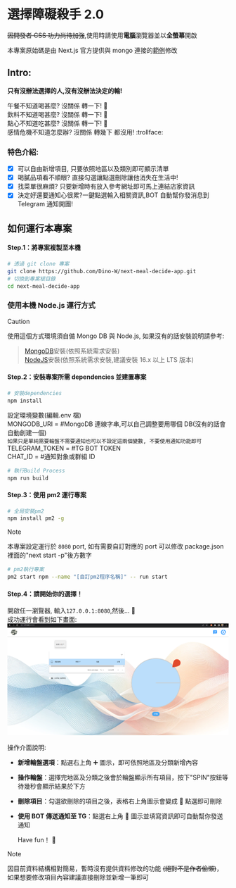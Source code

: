 # 選擇障礙殺手 2.0

~~因開發者 CSS 功力尚待加強~~,使用時請使用**電腦**瀏覽器並以**全螢幕**開啟

本專案原始碼是由 Next.js 官方提供與 mongo 連接的[範例](https://github.com/vercel/next.js/tree/canary/examples/with-mongodb-mongoose)修改

## Intro:

**只有沒辦法選擇的人,沒有沒辦法決定的輪!**

午餐不知道喝甚麼? 沒關係 轉一下! :tada:  
飲料不知道喝甚麼? 沒關係 轉一下! :tada:  
點心不知道吃甚麼? 沒關係 轉一下! :tada:  
感情危機不知道怎麼辦? 沒關係 轉幾下 都沒用! :trollface:

### 特色介紹:

- [x] 可以自由新增項目, 只要依照地區以及類別即可顯示清單
- [x] 喝膩品項看不順眼? 直接勾選讓點選刪除讓他消失在生活中!
- [x] 找菜單很麻煩? 只要新增時有放入參考網址即可馬上連結店家資訊
- [x] 決定好還要通知心很累?一鍵點選輸入相關資訊,BOT 自動幫你發消息到 Telegram 通知開團!

## 如何運行本專案

#### Step.1：將專案複製至本機

```bash
# 透過 git clone 專案
git clone https://github.com/Dino-W/next-meal-decide-app.git
# 切換到專案根目錄
cd next-meal-decide-app
```

### 使用本機 Node.js 運行方式

> [!CAUTION]
> 使用這個方式環境須自備 Mongo DB 與 Node.js, 如果沒有的話安裝說明請參考:
>
> > [MongoDB](https://www.mongodb.com/docs/manual/installation/)安裝(依照系統需求安裝)  
> > [NodeJS](https://nodejs.org/en/download/)安裝(依照系統需求安裝,建議安裝 16.x 以上 LTS 版本)

#### Step.2：安裝專案所需 dependencies 並建置專案

```bash
# 安裝dependencies
npm install
```

設定環境變數(編輯.env 檔)  
MONGODB_URI = #MongoDB 連線字串,可以自己調整要用哪個 DB(沒有的話會自動創建一個)  
`如果只是單純需要輪盤不需要通知也可以不設定這兩個變數, 不要使用通知功能即可`  
TELEGRAM_TOKEN = #TG BOT TOKEN  
CHAT_ID = #通知對象或群組 ID

```bash
# 執行Build Process
npm run build
```

#### Step.3：使用 pm2 運行專案

```bash
# 全局安裝pm2
npm install pm2 -g
```

> [!Note]
> 本專案設定運行於 `8080` port, 如有需要自訂對應的 port 可以修改 package.json 裡面的"next start -p"後方數字

```bash
# pm2執行專案
pm2 start npm --name "[自訂pm2程序名稱]" -- run start
```

#### Step.4：請開始你的選擇！

開啟任一瀏覽器, 輸入`127.0.0.1:8080`,然後... :tada:  
成功運行會看到如下畫面:
![成功運行範例](./public/meal_app_init_sample.png "success sample pic")

<!-- ### docker-compose 版本

> [!CAUTION]
> 請確保環境有 docker engine, 並有安裝 docker-compose (Linux 需另外安裝)

```bash
# 在根目錄下執行以下指令
docker-compose up -d
``` -->

操作介面說明:

- **新增輪盤選項**：點選右上角 :heavy_plus_sign: 圖示，即可依照地區及分類新增內容
- **操作輪盤**：選擇完地區及分類之後會於輪盤顯示所有項目，按下"SPIN"按鈕等待幾秒會顯示結果於下方
- **刪除項目**：勾選欲刪除的項目之後，表格右上角圖示會變成 :milk_glass: 點選即可刪除
- **使用 BOT 傳送通知至 TG**：點選右上角 :speech_balloon: 圖示並填寫資訊即可自動幫你發送通知

  Have fun！ :tada:

> [!NOTE]
> 因目前資料結構相對簡易，暫時沒有提供資料修改的功能 ~~(絕對不是作者偷懶)~~，如果想要修改項目內容建議直接刪除並新增一筆即可
